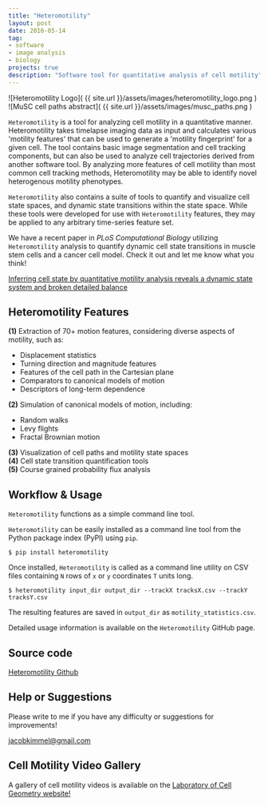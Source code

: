 ```yaml
---
title: "Heteromotility"
layout: post
date: 2016-05-14
tag:
- software
- image analysis
- biology
projects: true
description: "Software tool for quantitative analysis of cell motility"
---
```


![Heteromotility Logo]( {{ site.url }}/assets/images/heteromotility_logo.png )
![MuSC cell paths abstract]( {{ site.url }}/assets/images/musc_paths.png )

`Heteromotility` is a tool for analyzing cell motility in a quantitative manner. Heteromotility takes timelapse imaging data as input and calculates various 'motility features' that can be used to generate a 'motility fingerprint' for a given cell. The tool contains basic image segmentation and cell tracking components, but can also be used to analyze cell trajectories derived from another software tool. By analyzing more features of cell motility than most common cell tracking methods, Heteromotility may be able to identify novel heterogenous motility phenotypes.

`Heteromotility` also contains a suite of tools to quantify and visualize cell state spaces, and dynamic state transitions within the state space. While these tools were developed for use with `Heteromotility` features, they may be applied to any arbitrary time-series feature set.

We have a recent paper in *PLoS Computational Biology* utilizing `Heteromotility` analysis to quantify dynamic cell state transitions in muscle stem cells and a cancer cell model. Check it out and let me know what you think!

[Inferring cell state by quantitative motility analysis reveals a dynamic state system and broken detailed balance](http://journals.plos.org/ploscompbiol/article?id=10.1371/journal.pcbi.1005927)

## Heteromotility Features

**(1)** Extraction of 70+ motion features, considering diverse aspects of motility, such as:

* Displacement statistics  
* Turning direction and magnitude features  
* Features of the cell path in the Cartesian plane  
* Comparators to canonical models of motion  
* Descriptors of long-term dependence  

**(2)** Simulation of canonical models of motion, including:

* Random walks  
* Levy flights  
* Fractal Brownian motion  

**(3)** Visualization of cell paths and motility state spaces  
**(4)** Cell state transition quantification tools  
**(5)** Course grained probability flux analysis

## Workflow & Usage

`Heteromotility` functions as a simple command line tool.

`Heteromotility` can be easily installed as a command line tool from the Python package index (PyPI) using `pip`.

    $ pip install heteromotility

Once installed, `Heteromotility` is called as a command line utility on CSV files containing `N` rows of `x` or `y` coordinates `T` units long.

    $ heteromotility input_dir output_dir --trackX tracksX.csv --trackY tracksY.csv

The resulting features are saved in `output_dir` as `motility_statistics.csv`.

Detailed usage information is available on the `Heteromotility` GitHub page.

## Source code

[Heteromotility Github](https://github.com/cellgeometry/heteromotility)

## Help or Suggestions

Please write to me if you have any difficulty or suggestions for improvements!

[jacobkimmel@gmail.com](mailto:jacobkimmel@gmail.com)

## Cell Motility Video Gallery

A gallery of cell motility videos is available on the [Laboratory of Cell Geometry website!](https://cellgeometry.ucsf.edu/heteromotility)
